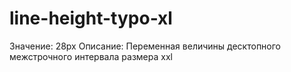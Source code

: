 # line-height-typo-xl

Значение: 28px
Описание: Переменная величины десктопного межстрочного интервала размера xxl